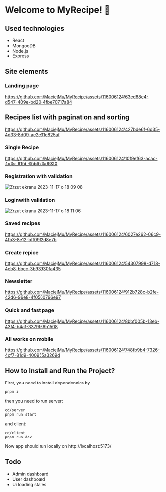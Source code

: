 # Welcome to MyRecipe! 👋

## Used technologies

* React
* MongooDB
* Node.js
* Express

## Site elements

### Landing page

https://github.com/MaciejMu/MyRecipe/assets/116006124/63ed88e4-d547-409e-bd20-4fbe70717a84

## Recipes list with pagination and sorting

https://github.com/MaciejMu/MyRecipe/assets/116006124/427bde6f-6d35-4d33-8d09-ae2e31e825af

### Single Recipe

https://github.com/MaciejMu/MyRecipe/assets/116006124/10f9ef63-acac-4e3e-81fd-6fddfc3a8920

### Registration with validation

![Zrzut ekranu 2023-11-17 o 18 09 08](https://github.com/MaciejMu/MyRecipe/assets/116006124/4fc50a84-013d-42b2-a55c-0d9208435b96)

### Loginwith validation

![Zrzut ekranu 2023-11-17 o 18 11 06](https://github.com/MaciejMu/MyRecipe/assets/116006124/6199070d-3100-47e1-a199-0c93481f34fd)

### Saved recipes

https://github.com/MaciejMu/MyRecipe/assets/116006124/6027e262-06c9-4fb3-8e12-bff09f2d8e7b

### Create repice

https://github.com/MaciejMu/MyRecipe/assets/116006124/54307998-d718-4eb8-bbcc-3b93930fa435

### Newsletter

https://github.com/MaciejMu/MyRecipe/assets/116006124/912b728c-b2fe-42d6-96e8-4f0500796e97

### Quick and fast page

https://github.com/MaciejMu/MyRecipe/assets/116006124/8bbf005b-13eb-43f4-b4a1-3379f66b1508

### All works on mobile

https://github.com/MaciejMu/MyRecipe/assets/116006124/748fb9b4-7326-4cf7-81d9-400955a3269d

## How to Install and Run the Project?

First, you need to install dependencies by
```
pnpm i
```

then you need to run server:
```
cd/server
pnpm run start
```

and client:
```
cd/client
pnpm run dev
```

Now app should run locally on http://localhost:5173/

## Todo

* Admin dashboard
* User dashboard
* Ui loading states
